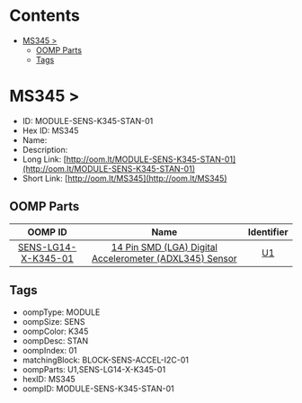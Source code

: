 



Contents
========

* [MS345 > ](#ms345--)
	* [OOMP Parts](#oomp-parts)
	* [Tags](#tags)

# MS345 > 

- ID: MODULE-SENS-K345-STAN-01
- Hex ID: MS345
- Name: 
- Description: 
- Long Link: [http://oom.lt/MODULE-SENS-K345-STAN-01](http://oom.lt/MODULE-SENS-K345-STAN-01)
- Short Link: [http://oom.lt/MS345](http://oom.lt/MS345)

## OOMP Parts
  

|OOMP ID|Name|Identifier|
| :---: | :---: | :---: |
|[SENS-LG14-X-K345-01](https://github.com/oomlout/oomlout_OOMP_parts/tree/main/SENS-LG14-X-K345-01/)|[14 Pin SMD (LGA) Digital Accelerometer (ADXL345) Sensor](https://github.com/oomlout/oomlout_OOMP_parts/tree/main/SENS-LG14-X-K345-01/)|[U1](https://github.com/oomlout/oomlout_OOMP_parts/tree/main/SENS-LG14-X-K345-01/)|

## Tags

- oompType: MODULE
- oompSize: SENS
- oompColor: K345
- oompDesc: STAN
- oompIndex: 01
- matchingBlock: BLOCK-SENS-ACCEL-I2C-01
- oompParts: U1,SENS-LG14-X-K345-01
- hexID: MS345
- oompID: MODULE-SENS-K345-STAN-01
